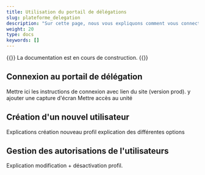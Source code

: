 ```yaml
---
title: Utilisation du portail de délégations
slug: plateforme_delegation
description: "Sur cette page, nous vous expliquons comment vous connecter au portail de délégation eIAM et comment gérer les utilisateurs depuis cette page. Cette tâche ne concerne que les responsables des cantons."
weight: 20
type: docs
keywords: []
---
```


{{<alert color="info">}}
La documentation est en cours de construction.
{{</alert>}}

## Connexion au portail de délégation
Mettre ici les instructions de connexion avec lien du site (version prod).
y ajouter une capture d'écran
Mettre accès au unité 

## Création d'un nouvel utilisateur 
Explications création nouveau profil 
explication des différentes options 

## Gestion des autorisations de l'utilisateurs 
Explication modification + désactivation profil.

